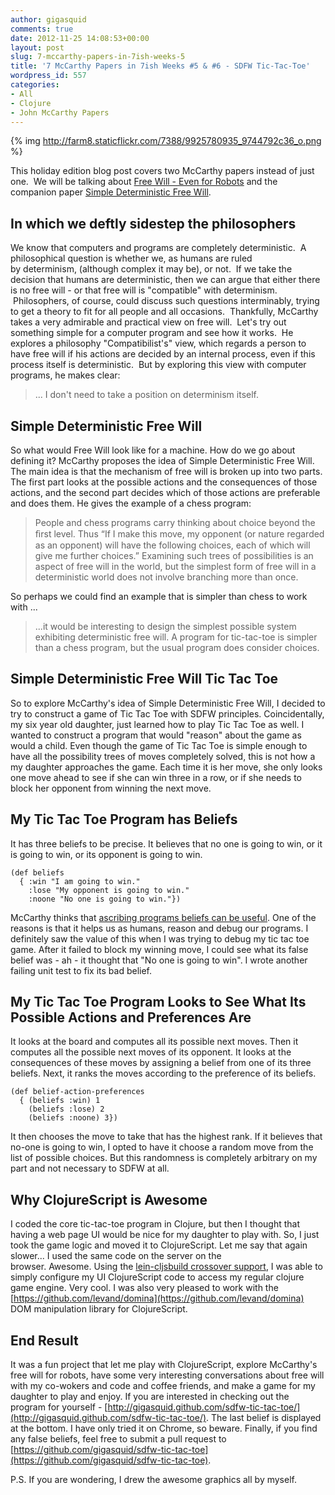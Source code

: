 ```yaml
---
author: gigasquid
comments: true
date: 2012-11-25 14:08:53+00:00
layout: post
slug: 7-mccarthy-papers-in-7ish-weeks-5
title: '7 McCarthy Papers in 7ish Weeks #5 & #6 - SDFW Tic-Tac-Toe'
wordpress_id: 557
categories:
- All
- Clojure
- John McCarthy Papers
---
```


{% img http://farm8.staticflickr.com/7388/9925780935_9744792c36_o.png %}

This holiday edition blog post covers two McCarthy papers instead of just one.  We will be talking about [Free Will - Even for Robots](http://web.archive.org/web/20131014084908/http://www-formal.stanford.edu/jmc/freewill.pdf) and the companion paper [Simple Deterministic Free Will](http://web.archive.org/web/20131014084908/http://www-formal.stanford.edu/jmc/freewill2.pdf).


## In which we deftly sidestep the philosophers


We know that computers and programs are completely deterministic.  A philosophical question is whether we, as humans are ruled by determinism, (although complex it may be), or not.  If we take the decision that humans are deterministic, then we can argue that either there is no free will - or that free will is "compatible" with determinism.  Philosophers, of course, could discuss such questions interminably, trying to get a theory to fit for all people and all occasions.  Thankfully, McCarthy takes a very admirable and practical view on free will.  Let's try out something simple for a computer program and see how it works.  He explores a philosophy "Compatibilist's" view, which regards a person to have free will if his actions are decided by an internal process, even if this process itself is deterministic.  But by exploring this view with computer programs, he makes clear:


> ... I don't need to take a position on determinism itself.






## Simple Deterministic Free Will


So what would Free Will look like for a machine. How do we go about defining it? McCarthy proposes the idea of Simple Deterministic Free Will. The main idea is that the mechanism of free will is broken up into two parts. The first part looks at the possible actions and the consequences of those actions, and the second part decides which of those actions are preferable and does them. He gives the example of a chess program:


> People and chess programs carry thinking about choice beyond the ﬁrst level. Thus “If I make this move, my opponent (or nature regarded as an opponent) will have the following choices, each of which will give me further choices.” Examining such trees of possibilities is an aspect of free will in the world, but the simplest form of free will in a deterministic world does not involve branching more than once.


So perhaps we could find an example that is simpler than chess to work with ...


> ...it would be interesting to design the simplest possible system exhibiting deterministic free will. A program for tic-tac-toe is simpler than a chess program, but the usual program does consider choices.




## Simple Deterministic Free Will Tic Tac Toe


So to explore McCarthy's idea of Simple Deterministic Free Will, I decided to try to construct a game of Tic Tac Toe with SDFW principles. Coincidentally, my six year old daughter, just learned how to play Tic Tac Toe as well. I wanted to construct a program that would "reason" about the game as would a child. Even though the game of Tic Tac Toe is simple enough to have all the possibility trees of moves completely solved, this is not how a my daughter approaches the game. Each time it is her move, she only looks one move ahead to see if she can win three in a row, or if she needs to block her opponent from winning the next move.


## My Tic Tac Toe Program has Beliefs


It has three beliefs to be precise. It believes that no one is going to win, or it is going to win, or its opponent is going to win.

    
    (def beliefs
      { :win "I am going to win."
        :lose "My opponent is going to win."
        :noone "No one is going to win."})


McCarthy thinks that [ascribing programs beliefs can be useful](http://gigasquidsoftware.com/wordpress/?p=477). One of the reasons is that it helps us as humans, reason and debug our programs. I definitely saw the value of this when I was trying to debug my tic tac toe game. After it failed to block my winning move, I could see what its false belief was - ah - it thought that "No one is going to win". I wrote another failing unit test to fix its bad belief.


## My Tic Tac Toe Program Looks to See What Its Possible Actions and Preferences Are


It looks at the board and computes all its possible next moves. Then it computes all the possible next moves of its opponent. It looks at the consequences of these moves by assigning a belief from one of its three beliefs. Next, it ranks the moves according to the preference of its beliefs.

    
    (def belief-action-preferences
      { (beliefs :win) 1
        (beliefs :lose) 2
        (beliefs :noone) 3})


It then chooses the move to take that has the highest rank. If it believes that no-one is going to win, I opted to have it choose a random move from the list of possible choices. But this randomness is completely arbitrary on my part and not necessary to SDFW at all.


## Why ClojureScript is Awesome


I coded the core tic-tac-toe program in Clojure, but then I thought that having a web page UI would be nice for my daughter to play with. So, I just took the game logic and moved it to ClojureScript. Let me say that again slower... I used the same code on the server on the browser. Awesome. Using the [lein-cljsbuild crossover support](https://github.com/emezeske/lein-cljsbuild/blob/0.2.10/doc/CROSSOVERS.md), I was able to simply configure my UI ClojureScript code to access my regular clojure game engine. Very cool. I was also very pleased to work with the [https://github.com/levand/domina](https://github.com/levand/domina) DOM manipulation library for ClojureScript.


## End Result


It was a fun project that let me play with ClojureScript, explore McCarthy's free will for robots, have some very interesting conversations about free will with my co-wokers and code and coffee friends, and make a game for my daughter to play and enjoy. If you are interested in checking out the program for yourself - [http://gigasquid.github.com/sdfw-tic-tac-toe/](http://gigasquid.github.com/sdfw-tic-tac-toe/). The last belief is displayed at the bottom. I have only tried it on Chrome, so beware. Finally, if you find any false beliefs, feel free to submit a pull request to [https://github.com/gigasquid/sdfw-tic-tac-toe](https://github.com/gigasquid/sdfw-tic-tac-toe).

P.S. If you are wondering, I drew the awesome graphics all by myself.
